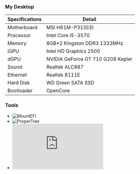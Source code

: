 ### My Desktop
| Specifications | Detail                                                  |
| ------------------- | ------------------------------------------- |
| Motherboard | MSI H61M-P31(G3) |
| Processor | Intel Core i5-3570 |
| Memory | 8GB*2 Kingston DDR3 1333MHz |
| iGPU | Intel HD Graphics 2500 |
| dGPU | NVIDIA GeForce GT 710 G208 Kepler |
| Sound | Realtek ALC887 |
| Ethernet | Realtek 8111E |
| Hard Disk | WD Green SATA SSD |
| Bootloader | OpenCore |

### Tools
* ![MountEFI](https://github.com/corpnewt/MountEFI)
* ![ProperTree](https://github.com/corpnewt/ProperTree)
* ![ssdtPRGen.sh](https://github.com/Piker-Alpha/ssdtPRGen.sh)
